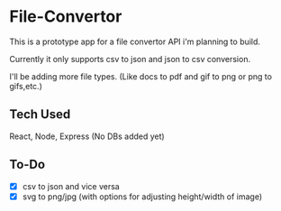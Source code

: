 # File-Convertor
This is a prototype app for a file convertor API i'm planning to build.

Currently it only supports csv to json and json to csv conversion.

I'll be adding more file types. (Like docs to pdf and gif to png or png to gifs,etc.)

## Tech Used
React, Node, Express (No DBs added yet)

## To-Do
- [x] csv to json and vice versa
- [x] svg to png/jpg (with options for adjusting height/width of image)
